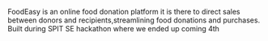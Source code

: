 FoodEasy is an online food donation platform it is there to direct sales between donors and recipients,streamlining food donations and purchases. 
Built during SPIT SE hackathon where we ended up coming 4th 
